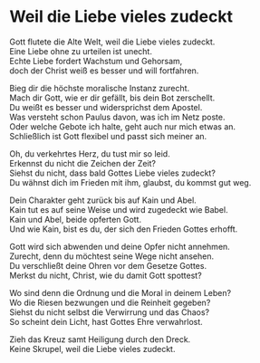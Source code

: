 # Weil die Liebe vieles zudeckt

Gott flutete die Alte Welt, weil die Liebe vieles zudeckt.<br>
Eine Liebe ohne zu urteilen ist unecht.<br>
Echte Liebe fordert Wachstum und Gehorsam,<br>
doch der Christ weiß es besser und will fortfahren.

Bieg dir die höchste moralische Instanz zurecht.<br>
Mach dir Gott, wie er dir gefällt, bis dein Bot zerschellt.<br>
Du weißt es besser und widersprichst dem Apostel.<br>
Was versteht schon Paulus davon, was ich im Netz poste.<br>
Oder welche Gebote ich halte, geht auch nur mich etwas an.<br>
Schließlich ist Gott flexibel und passt sich meiner an.

Oh, du verkehrtes Herz, du tust mir so leid.<br>
Erkennst du nicht die Zeichen der Zeit?<br>
Siehst du nicht, dass bald Gottes Liebe vieles zudeckt?<br>
Du wähnst dich im Frieden mit ihm, glaubst, du kommst gut weg.

Dein Charakter geht zurück bis auf Kain und Abel.<br>
Kain tut es auf seine Weise und wird zugedeckt wie Babel.<br>
Kain und Abel, beide opferten Gott.<br>
Und wie Kain, bist es du, der sich den Frieden Gottes erhofft.

Gott wird sich abwenden und deine Opfer nicht annehmen.<br>
Zurecht, denn du möchtest seine Wege nicht ansehen.<br>
Du verschließt deine Ohren vor dem Gesetze Gottes.<br>
Merkst du nicht, Christ, wie du damit Gott spottest?

Wo sind denn die Ordnung und die Moral in deinem Leben?<br>
Wo die Riesen bezwungen und die Reinheit gegeben?<br>
Siehst du nicht selbst die Verwirrung und das Chaos?<br>
So scheint dein Licht, hast Gottes Ehre verwahrlost.

Zieh das Kreuz samt Heiligung durch den Dreck.<br>
Keine Skrupel, weil die Liebe vieles zudeckt.
